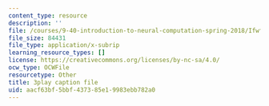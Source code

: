 ```yaml
---
content_type: resource
description: ''
file: /courses/9-40-introduction-to-neural-computation-spring-2018/IfwfCe-JZaI_captions.vtt
file_size: 84431
file_type: application/x-subrip
learning_resource_types: []
license: https://creativecommons.org/licenses/by-nc-sa/4.0/
ocw_type: OCWFile
resourcetype: Other
title: 3play caption file
uid: aacf63bf-5bbf-4373-85e1-9983ebb782a0
---
```

